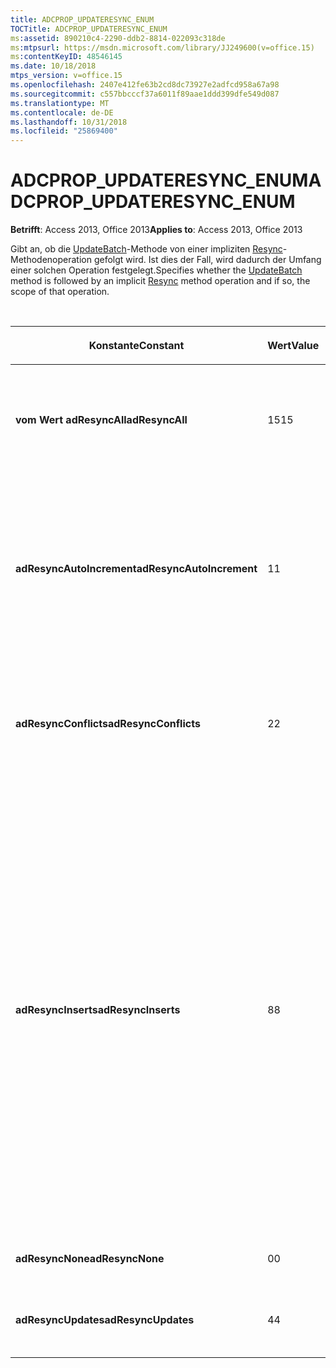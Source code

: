 ```yaml
---
title: ADCPROP_UPDATERESYNC_ENUM
TOCTitle: ADCPROP_UPDATERESYNC_ENUM
ms:assetid: 890210c4-2290-ddb2-8814-022093c318de
ms:mtpsurl: https://msdn.microsoft.com/library/JJ249600(v=office.15)
ms:contentKeyID: 48546145
ms.date: 10/18/2018
mtps_version: v=office.15
ms.openlocfilehash: 2407e412fe63b2cd8dc73927e2adfcd958a67a98
ms.sourcegitcommit: c557bbcccf37a6011f89aae1ddd399dfe549d087
ms.translationtype: MT
ms.contentlocale: de-DE
ms.lasthandoff: 10/31/2018
ms.locfileid: "25869400"
---
```

# <a name="adcpropupdateresyncenum"></a><span data-ttu-id="90608-102">ADCPROP\_UPDATERESYNC\_ENUM</span><span class="sxs-lookup"><span data-stu-id="90608-102">ADCPROP\_UPDATERESYNC\_ENUM</span></span>

<span data-ttu-id="90608-103">**Betrifft**: Access 2013, Office 2013</span><span class="sxs-lookup"><span data-stu-id="90608-103">**Applies to**: Access 2013, Office 2013</span></span>

<span data-ttu-id="90608-104">Gibt an, ob die [UpdateBatch](updatebatch-method-ado.md)-Methode von einer impliziten [Resync](resync-method-ado.md)-Methodenoperation gefolgt wird. Ist dies der Fall, wird dadurch der Umfang einer solchen Operation festgelegt.</span><span class="sxs-lookup"><span data-stu-id="90608-104">Specifies whether the [UpdateBatch](updatebatch-method-ado.md) method is followed by an implicit [Resync](resync-method-ado.md) method operation and if so, the scope of that operation.</span></span>

<br/>

<table>
<colgroup>
<col style="width: 33%" />
<col style="width: 33%" />
<col style="width: 33%" />
</colgroup>
<thead>
<tr class="header">
<th><p><span data-ttu-id="90608-105">Konstante</span><span class="sxs-lookup"><span data-stu-id="90608-105">Constant</span></span></p></th>
<th><p><span data-ttu-id="90608-106">Wert</span><span class="sxs-lookup"><span data-stu-id="90608-106">Value</span></span></p></th>
<th><p><span data-ttu-id="90608-107">Beschreibung</span><span class="sxs-lookup"><span data-stu-id="90608-107">Description</span></span></p></th>
</tr>
</thead>
<tbody>
<tr class="odd">
<td><p><span data-ttu-id="90608-108"><strong>vom Wert adResyncAll</strong></span><span class="sxs-lookup"><span data-stu-id="90608-108"><strong>adResyncAll</strong></span></span></p></td>
<td><p><span data-ttu-id="90608-109">15</span><span class="sxs-lookup"><span data-stu-id="90608-109">15</span></span></p></td>
<td><p><span data-ttu-id="90608-110">Ruft <strong>Resync</strong> mit dem kombinierten Wert aller anderen ADCPROP_UPDATERESYNC_ENUM-Elemente auf.</span><span class="sxs-lookup"><span data-stu-id="90608-110">Invokes <strong>Resync</strong> with the combined value of all the other ADCPROP_UPDATERESYNC_ENUM members.</span></span></p></td>
</tr>
<tr class="even">
<td><p><span data-ttu-id="90608-111"><strong>adResyncAutoIncrement</strong></span><span class="sxs-lookup"><span data-stu-id="90608-111"><strong>adResyncAutoIncrement</strong></span></span></p></td>
<td><p><span data-ttu-id="90608-112">1</span><span class="sxs-lookup"><span data-stu-id="90608-112">1</span></span></p></td>
<td><p><span data-ttu-id="90608-p101">Standardwert. Versucht, den neuen Identitätswert für Spalten abzurufen, die von der Datenquelle automatisch erhöht oder generiert werden, wie Microsoft Jet AutoWert-Felder oder Microsoft SQL Server Identity-Spalten.</span><span class="sxs-lookup"><span data-stu-id="90608-p101">Default. Attempts to retrieve the new identity value for columns that are automatically incremented or generated by the data source, such as Microsoft Jet AutoNumber fields or Microsoft SQL Server Identity columns.</span></span></p></td>
</tr>
<tr class="odd">
<td><p><span data-ttu-id="90608-115"><strong>adResyncConflicts</strong></span><span class="sxs-lookup"><span data-stu-id="90608-115"><strong>adResyncConflicts</strong></span></span></p></td>
<td><p><span data-ttu-id="90608-116">2</span><span class="sxs-lookup"><span data-stu-id="90608-116">2</span></span></p></td>
<td><p><span data-ttu-id="90608-117">Ruft <strong>Resync</strong> für alle Zeilen auf, in denen die Aktualisierungs- oder Löschoperation aufgrund eines Parallelitätskonflikts fehlgeschlagen ist.</span><span class="sxs-lookup"><span data-stu-id="90608-117">Invokes <strong>Resync</strong> for all rows in which the update or delete operation failed because of a concurrency conflict.</span></span></p></td>
</tr>
<tr class="even">
<td><p><span data-ttu-id="90608-118"><strong>adResyncInserts</strong></span><span class="sxs-lookup"><span data-stu-id="90608-118"><strong>adResyncInserts</strong></span></span></p></td>
<td><p><span data-ttu-id="90608-119">8</span><span class="sxs-lookup"><span data-stu-id="90608-119">8</span></span></p></td>
<td><p><span data-ttu-id="90608-120">Ruft <strong>Resync</strong> für alle erfolgreich eingefügten Zeilen auf.</span><span class="sxs-lookup"><span data-stu-id="90608-120">Invokes <strong>Resync</strong> for all successfully inserted rows.</span></span> <span data-ttu-id="90608-121">AutoIncrement-Spaltenwerte werden jedoch nicht neu synchronisiert.</span><span class="sxs-lookup"><span data-stu-id="90608-121">However, AutoIncrement column values are not resynchronized.</span></span> <span data-ttu-id="90608-122">Stattdessen werden die Inhalte neu eingefügte Zeilen basierend auf der vorhandenen primären Schlüsselwert neu synchronisiert.</span><span class="sxs-lookup"><span data-stu-id="90608-122">Instead, the contents of newly inserted rows are resynchronized based on the existing primary key value.</span></span> <span data-ttu-id="90608-123">Wenn der Primärschlüssel ein AutoIncrement-Wert ist, werden nicht den Inhalt der beabsichtigten Zeile <strong>Resync</strong> abgerufen werden.</span><span class="sxs-lookup"><span data-stu-id="90608-123">If the primary key is an AutoIncrement value, <strong>Resync</strong> won't retrieve the contents of the intended row.</span></span> <span data-ttu-id="90608-124">Rufen Sie zur automatischen Erhöhung der AutoIncrement Werte Primärschlüssel, <strong>UpdateBatch</strong> mit dem kombinierten Wert <strong>AdResyncAutoIncrement</strong> + <strong>AdResyncInserts</strong>.</span><span class="sxs-lookup"><span data-stu-id="90608-124">For automatically incrementing AutoIncrement primary key values, call <strong>UpdateBatch</strong> with the combined value <strong>adResyncAutoIncrement</strong> + <strong>adResyncInserts</strong>.</span></span></p></td>
</tr>
<tr class="odd">
<td><p><span data-ttu-id="90608-125"><strong>adResyncNone</strong></span><span class="sxs-lookup"><span data-stu-id="90608-125"><strong>adResyncNone</strong></span></span></p></td>
<td><p><span data-ttu-id="90608-126">0</span><span class="sxs-lookup"><span data-stu-id="90608-126">0</span></span></p></td>
<td><p><span data-ttu-id="90608-127">Ruft <strong>Resync</strong> nicht auf.</span><span class="sxs-lookup"><span data-stu-id="90608-127">Does not invoke <strong>Resync</strong>.</span></span></p></td>
</tr>
<tr class="even">
<td><p><span data-ttu-id="90608-128"><strong>adResyncUpdates</strong></span><span class="sxs-lookup"><span data-stu-id="90608-128"><strong>adResyncUpdates</strong></span></span></p></td>
<td><p><span data-ttu-id="90608-129">4</span><span class="sxs-lookup"><span data-stu-id="90608-129">4</span></span></p></td>
<td><p><span data-ttu-id="90608-130">Ruft <strong>Resync</strong> für alle erfolgreich aktualisierten Zeilen auf.</span><span class="sxs-lookup"><span data-stu-id="90608-130">Invokes <strong>Resync</strong> for all successfully updated rows.</span></span></p></td>
</tr>
</tbody>
</table>

